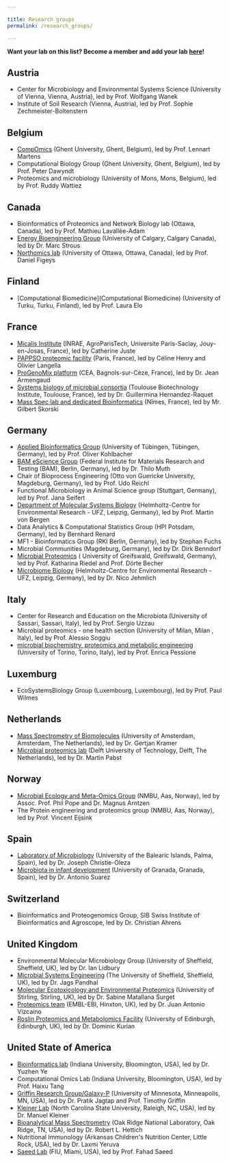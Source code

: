 ```yaml
---

title: Research groups
permalink: /research_groups/

---
```


**Want your lab on this list? Become a member and add your lab [here](https://forms.gle/zAqJDPZNvf7vSoNi9)!**

## Austria

* Center for Microbiology and Environmental Systems Science (University of Vienna, Vienna, Austria), led by Prof. Wolfgang Wanek
* Institute of Soil Research (Vienna, Austria), led by Prof. Sophie Zechmeister-Boltenstern

## Belgium

* [CompOmics](https://www.compomics.com) (Ghent University, Ghent, Belgium), led by Prof. Lennart Martens
* Computational Biology Group (Ghent University, Ghent, Belgium), led by Prof. Peter Dawyndt
* Proteomics and microbiology (University of Mons, Mons, Belgium), led by Prof. Ruddy Wattiez

## Canada

* Bioinformatics of Proteomics and Network Biology lab (Ottawa, Canada), led by Prof. Mathieu Lavallée-Adam
* [Energy Bioengineering Group](https://ucalgary.ca/labs/ebg) (University of Calgary, Calgary Canada), led by Dr. Marc Strous
* [Northomics lab](http://northomics.ca/) (University of Ottawa, Ottawa, Canada), led by Prof. Daniel Figeys

## Finland

* [Computational Biomedicine](Computational Biomedicine) (University of Turku, Turku, Finland), led by Prof. Laura Elo

## France

* [Micalis Institute](http://www2.agroparistech.fr/Micalis-Microbiologie-de-l.html) (INRAE, AgroParisTech, Universite Paris-Saclay, Jouy-en-Josas, France), led by Catherine Juste
* [PAPPSO proteomic facility](http://pappso.inrae.fr) (Paris, France), led by Céline Henry and Olivier Langella
* [ProGenoMix platform](https://www.ibisa.net/plateformes/progenomix-570.html) (CEA, Bagnols-sur-Cèze, France), led by Dr. Jean Armengaud
* [Systems biology of microbial consortia](http://www.toulouse-biotechnology-institute.fr/) (Toulouse Biotechnology Institute, Toulouse, France), led by Dr. Guillermina Hernandez-Raquet
* [Mass Spec lab and dedicated Bioinformatics](https://phylogene.com) (Nîmes, France), led by Mr. Gilbert Skorski

## Germany

* [Applied Bioinformatics Group](http://kohlbacherlab.org/) (University of Tübingen, Tübingen, Germany), led by Prof. Oliver Kohlbacher
* [BAM eScience Group](http://www.esciencelab.de) (Federal Institute for Materials Research and Testing (BAM), Berlin, Germany), led by Dr. Thilo Muth
* Chair of Bioprocess Engineering (Otto von Guericke University, Magdeburg, Germany), led by Prof. Udo Reichl
* Functional Microbiology in Animal Science group (Stuttgart, Germany), led by Prof. Jana Seifert
* [Department of Molecular Systems Biology](https://www.ufz.de/index.php?en=34249) (Helmholtz-Centre for Environmental Research - UFZ, Leipzig, Germany), led by Prof. Martin von Bergen
* Data Analytics & Computational Statistics Group (HPI Potsdam, Germany), led by Bernhard Renard
* MF1 - Bioinformatics Group (RKI Berlin, Germany), led by Stephan Fuchs
* Microbial Communities (Magdeburg, Germany), led by Dr. Dirk Benndorf
* [Microbial Proteomics](https://microbialproteomics.uni-greifswald.de/en/) ( University of Greifswald, Greifswald, Germany), led by Prof. Katharina Riedel and Prof. Dörte Becher
* [Microbiome Biology](https://www.ufz.de/index.php?en=44127) (Helmholtz-Centre for Environmental Research - UFZ, Leipzig, Germany), led by Dr. Nico Jehmlich

## Italy

* Center for Research and Education on the Microbiota (University of Sassari, Sassari, Italy), led by Prof. Sergio Uzzau
* Microbial proteomics - one health section (University of Milan, Milan , Italy), led by Prof. Alessio Soggiu
* [microbial biochemistry, proteomics and metabolic engineering](https://www.biochemistry-scienze.unito.it/pessione-projects.html) (University of Torino, Torino, Italy), led by Prof. Enrica Pessione

## Luxemburg

* EcoSystemsBiology Group (Luxembourg, Luxembourg), led by Prof. Paul Wilmes

## Netherlands

* [Mass Spectrometry of Biomolecules](https://sils.uva.nl/content/research-groups/mass-spectrometry-of-biomolecules/mass-spectrometry-of-biomolecules.html) (University of Amsterdam, Amsterdam, The Netherlands), led by Dr. Gertjan Kramer
* [Microbial proteomics lab](https://www.tudelft.nl/tnw/over-faculteit/afdelingen/biotechnology/research-sections/environmental-biotechnology/martin-pabst-group) (Delft University of Technology, Delft, The Netherlands), led by Dr. Martin Pabst

## Norway

* [Microbial Ecology and Meta-Omics Group](https://www.nmbu.no/en/research/groups/memo) (NMBU, Aas, Norway), led by Assoc. Prof. Phil Pope and Dr. Magnus Arntzen
* The Protein engineering and proteomics group (NMBU, Aas, Norway), led by Prof. Vincent Eijsink

## Spain

* [Laboratory of Microbiology](https://www.christieoleza-lab.com/) (University of the Balearic Islands, Palma, Spain), led by Dr. Joseph Christie-Oleza
* [Microbiota in infant development](https://cibm.ugr.es/pages/lineasdeinvestigacion) (University of Granada, Granada, Spain), led by Dr. Antonio Suarez

## Switzerland

* Bioinformatics and Proteogenomics Group, SIB Swiss Institute of Bioinformatics and Agroscope, led by Dr. Christian Ahrens

## United Kingdom

* Environmental Molecular Microbiology Group (University of Sheffield, Sheffield, UK), led by Dr. Ian Lidbury
* [Microbial Systems Engineering](https://www.pandhalresearchgroup.co.uk) (The University of Sheffield, Sheffield, UK), led by Dr. Jags Pandhal
* [Molecular Ecotoxicology and Environmental Proteomics](https://www.stir.ac.uk/people/257410#research) (University of Stirling, Stirling, UK), led by Dr. Sabine Matallana Surget
* [Proteomics team](https://www.ebi.ac.uk/about/people/juan-vizcaino) (EMBL-EBI, Hinxton, UK), led by Dr. Juan Antonio Vizcaino
* [Roslin Proteomics and Metabolomics Facility](https://www.ed.ac.uk/roslin/facilities-resources/proteomics-and-metabolomics-facility) (University of Edinburgh, Edinburgh, UK), led by Dr. Dominic Kurian

## United State of America

* [Bioinformatics lab](https://homes.luddy.indiana.edu/yye) (Indiana University, Bloomington, USA), led by Dr. Yuzhen Ye
* Computational Omics Lab (Indiana University, Bloomington, USA), led by Prof. Haixu Tang
* [Griffin Research Group/Galaxy-P](https://galaxyp.org) (University of Minnesota, Minneapolis, MN, USA), led by Dr. Pratik Jagtap and Prof. Timothy Griffin
* [Kleiner Lab](https://kleinerlab.cals.ncsu.edu/) (North Carolina State University, Raleigh, NC, USA), led by Dr. Manuel Kleiner
* [Bioanalytical Mass Spectrometry](https://www.ornl.gov/group/bioanalytical-mass-spectrometry) (Oak Ridge National Laboratory, Oak Ridge, TN, USA), led by Dr. Robert L. Hettich
* Nutritional Immunology (Arkansas Children's Nutrition Center, Little Rock, USA), led by Dr. Laxmi Yeruva
* [Saeed Lab](https://saeedlab.cis.fiu.edu/) (FIU, Miami, USA), led by Prof. Fahad Saeed
